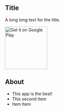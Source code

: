 ## Title

A long long text for the title.

<a href="https://github.com">
    <img alt="Get it on Google Play" title="Google Play" src="http://i.imgur.com/mtGRPuM.png" width="140">
</a>

## About

- This app is the best!
- This second item
- Item Item

